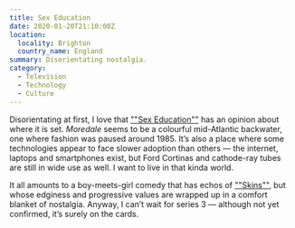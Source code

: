 ```yaml
---
title: Sex Education
date: 2020-01-20T21:10:00Z
location:
  locality: Brighton
  country_name: England
summary: Disorientating nostalgia.
category:
  - Television
  - Technology
  - Culture
---
```

Disorientating at first, I love that [""Sex Education""][1] has an opinion about where it is set. *Moredale* seems to be a colourful mid-Atlantic backwater, one where fashion was paused around 1985. It’s also a place where some technologies appear to face slower adoption than others — the internet, laptops and smartphones exist, but Ford Cortinas and cathode-ray tubes are still in wide use as well. I want to live in that kinda world.

It all amounts to a boy-meets-girl comedy that has echos of [""Skins""][2], but whose edginess and progressive values are wrapped up in a comfort blanket of nostalgia. Anyway, I can’t wait for series 3 — although not yet confirmed, it’s surely on the cards.

[1]: https://www.netflix.com/watch/81084782
[2]: https://en.wikipedia.org/wiki/Skins_(British_TV_series)
